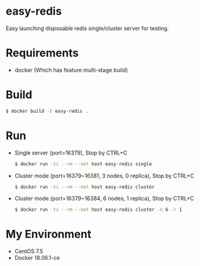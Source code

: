 easy-redis
===

Easy launching disposable redis single/cluster server for testing.

# Requirements

* docker (Which has feature multi-stage build)

# Build

```bash
$ docker build -t easy-redis .
```

# Run

* Single server (port=16379), Stop by CTRL+C
  ```bash
  $ docker run -ti --rm --net host easy-redis single
  ```

* Cluster mode (port=16379~16381, 3 nodes, 0 replica), Stop by CTRL+C
  ```bash
  $ docker run -ti --rm --net host easy-redis cluster
  ```

* Cluster mode (port=16379~16384, 6 nodes, 1 replica), Stop by CTRL+C
  ```bash
  $ docker run -ti --rm --net host easy-redis cluster -n 6 -r 1
  ```

# My Environment

* CentOS 7.5
* Docker 18.06.1-ce

